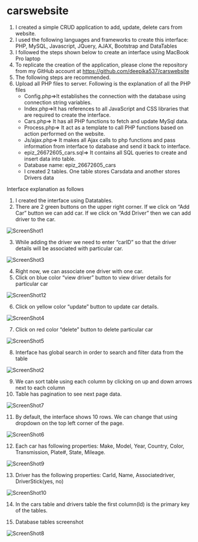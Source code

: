 # carswebsite

1.	I created a simple CRUD application to add, update, delete cars from website.
2.	I used the following languages and frameworks to create this interface: PHP, MySQL, Javascript, JQuery, AJAX, Bootstrap and DataTables
3.	I followed the steps shown below to create an interface using MacBook Pro laptop
4.	To replicate the creation of the application, please clone the repository from my GitHub account at https://github.com/deepika537/carswebsite
5.	The following steps are recommended.
6.	Upload all PHP files to server. Following is the explanation of all the PHP files
    * Config.php=>It establishes the connection with the database using connection string variables.
    * Index.php=>It has references to all JavaScript and CSS libraries that are required to create the interface.
    * Cars.php=> It has all PHP functions to fetch and update MySql data.
    * Process.php=> It act as a template to call PHP functions based on action performed on the website.
    * Js/ajax.php=> It makes all Ajax calls to php functions and pass information from interface to database and send it back to interface.
    * epiz_26672605_cars.sql=> It contains all SQL queries to create and insert data into table.
    * Database name: epiz_26672605_cars
    * I created 2 tables. One table stores Carsdata and another stores Drivers data

Interface explanation as follows

1.	I created the interface using Datatables.
2.	There are 2 green buttons on the upper right corner. If we click on “Add Car” button we can add car. If we click on “Add Driver” then we can add driver to the car.

![ScreenShot1](/Images/ScreenShot1.jpg?raw=true "Optional Title")


3.	While adding the driver we need to enter “carID” so that the driver details will be associated with particular car.

![ScreenShot3](/Images/ScreenShot3.jpg?raw=true "Optional Title")

4.	Right now, we can associate one driver with one car.
5.	Click on blue color “view driver” button to view driver details for particular car

![ScreenShot12](/Images/ScreenShot12.jpg?raw=true "Optional Title")

6.	Click on yellow color “update” button to update car details.

![ScreenShot4](/Images/ScreenShot4.jpg?raw=true "Optional Title")

7.	Click on red color “delete” button to delete particular car

![ScreenShot5](/Images/ScreenShot5.jpg?raw=true "Optional Title")

8.	Interface has global search in order to search and filter data from the table

![ScreenShot2](/Images/ScreenShot2.jpg?raw=true "Optional Title")

9.	We can sort table using each column by clicking on up and down arrows next to each column
10.	 Table has pagination to see next page data. 

![ScreenShot7](/Images/ScreenShot7.jpg?raw=true "Optional Title")

11.	 By default, the interface shows 10 rows. We can change that using dropdown on the top left corner of the page.

![ScreenShot6](/Images/ScreenShot6.jpg?raw=true "Optional Title")

12.	Each car has following properties: Make, Model, Year, Country, Color, Transmission, Plate#, State, Mileage.

![ScreenShot9](/Images/ScreenShot9.jpg?raw=true "Optional Title")

13.	Driver has the following properties: CarId, Name, Associatedriver, DriverStick(yes, no)

![ScreenShot10](/Images/ScreenShot9.jpg?raw=true "Optional Title")

14.	In the cars table and drivers table the first column(Id) is the primary key of the tables.

15. Database tables screenshot

![ScreenShot8](/Images/ScreenShot8.jpg?raw=true "Optional Title")



